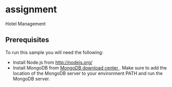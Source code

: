 # assignment
Hotel Management

## Prerequisites

To run this sample you will need the following:

* Install Node.js from http://nodejs.org/
* Install MongoDB from [MongoDB download center ](https://www.mongodb.com/download-center?_ga=2.51199855.799714080.1524437300-1146184949.1522821734#production). Make sure to add the location of the MongoDB server to your environment PATH and run the MongoDB server.
